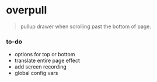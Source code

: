 # overpull

> pullup drawer when scrolling past the bottom of page.

### to-do

- options for top or bottom
- translate entire page effect
- add screen recording
- global config vars

